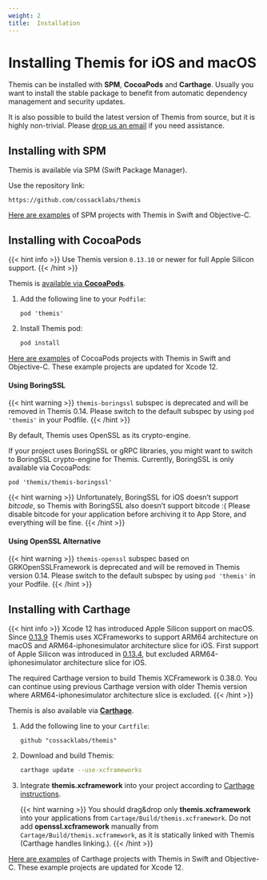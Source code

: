 ```yaml
---
weight: 2
title:  Installation
---
```


# Installing Themis for iOS and macOS

Themis can be installed with **SPM**, **CocoaPods** and **Carthage**.
Usually you want to install the stable package to benefit from automatic dependency management and security updates.

It is also possible to build the latest version of Themis from source,
but it is highly non-trivial.
Please [drop us an email](mailto:dev@cossacklabs.com) if you need assistance.

## Installing with SPM

Themis is available via SPM (Swift Package Manager).

Use the repository link:

```
https://github.com/cossacklabs/themis
```

[Here are examples](../examples/) of SPM projects with Themis in Swift and Objective-C.

## Installing with CocoaPods

{{< hint info >}}
Use Themis version `0.13.10` or newer for full Apple Silicon support.
{{< /hint >}}

Themis is [available via **CocoaPods**](https://cocoapods.org/pods/themis).

 1. Add the following line to your `Podfile`:

    ```
    pod 'themis'
    ```

 2. Install Themis pod:

    ```bash
    pod install
    ```

[Here are examples](../examples/) of CocoaPods projects with Themis in Swift and Objective-C. These example projects are updated for Xcode 12.

#### Using BoringSSL

{{< hint warning >}}
`themis-boringssl` subspec is deprecated and will be removed in Themis 0.14. Please switch to the default subspec by using `pod 'themis'` in your Podfile.
{{< /hint >}}

By default, Themis uses OpenSSL as its crypto-engine.

If your project uses BoringSSL or gRPC libraries,
you might want to switch to BoringSSL crypto-engine for Themis.
Currently, BoringSSL is only available via CocoaPods:

```
pod 'themis/themis-boringssl'
```

{{< hint warning >}}
Unfortunately, BoringSSL for iOS doesn’t support _bitcode_,
so Themis with BoringSSL also doesn’t support bitcode :(
Please disable bitcode for your application before archiving it to App Store, and everything will be fine.
{{< /hint >}}

#### Using OpenSSL Alternative

{{< hint warning >}}
`themis-openssl` subspec based on GRKOpenSSLFramework is deprecated and will be removed in Themis version 0.14. Please switch to the default subspec by using `pod 'themis'` in your Podfile.
{{< /hint >}}

## Installing with Carthage

{{< hint info >}}
Xcode 12 has introduced Apple Silicon support on macOS. Since [0.13.9](https://github.com/cossacklabs/themis/releases/tag/0.13.9) Themis uses XCFrameworks to support ARM64 architecture on macOS and ARM64-iphonesimulator architecture slice for iOS. First support of Apple Silicon was introduced in [0.13.4](https://github.com/cossacklabs/themis/releases/tag/0.13.4), but excluded ARM64-iphonesimulator architecture slice for iOS.

The required Carthage version to build Themis XCFramework is 0.38.0. You can continue using previous Carthage version with older Themis version where ARM64-iphonesimulator architecture slice is excluded.
{{< /hint >}}


Themis is also available via [**Carthage**](https://github.com/Carthage/Carthage).

 1. Add the following line to your `Cartfile`:

    ```
    github "cossacklabs/themis"
    ```

 2. Download and build Themis:

    ```bash
    carthage update --use-xcframeworks
    ```

 3. Integrate **themis.xcframework** into your project
    according to [Carthage instructions](https://github.com/Carthage/Carthage#adding-frameworks-to-an-application).

    {{< hint warning >}}
You should drag&drop only **themis.xcframework** into your applications from `Cartage/Build/themis.xcframework`. Do not add **openssl.xcframework** manually from `Cartage/Build/themis.xcframework`, as it is statically linked with Themis (Carthage handles linking.). 
    {{< /hint >}}

[Here are examples](../examples/) of Carthage projects with Themis in Swift and Objective-C. These example projects are updated for Xcode 12.
